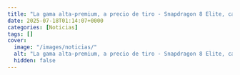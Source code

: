 ```yaml
---
title: "La gama alta-premium, a precio de tiro - Snapdragon 8 Elite, cámara de 200 MP y 490 euros de descuento"
date: 2025-07-18T01:14:07+0000
categories: [Noticias]
tags: []
cover:
  image: "/images/noticias/"
  alt: "La gama alta-premium, a precio de tiro - Snapdragon 8 Elite, cámara de 200 MP y 490 euros de descuento"
  hidden: false
---
```



